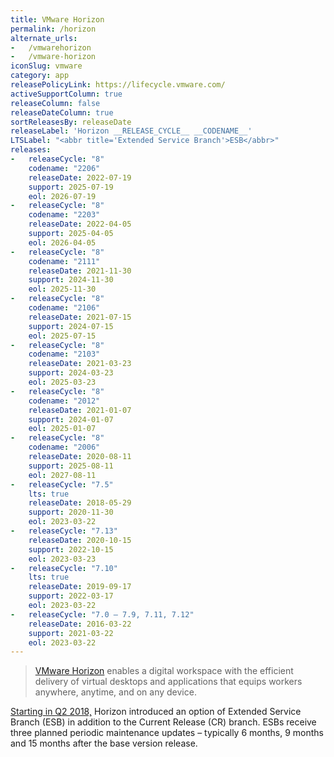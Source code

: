 ```yaml
---
title: VMware Horizon
permalink: /horizon
alternate_urls:
-   /vmwarehorizon
-   /vmware-horizon
iconSlug: vmware
category: app
releasePolicyLink: https://lifecycle.vmware.com/
activeSupportColumn: true
releaseColumn: false
releaseDateColumn: true
sortReleasesBy: releaseDate
releaseLabel: 'Horizon __RELEASE_CYCLE__ __CODENAME__'
LTSLabel: "<abbr title='Extended Service Branch'>ESB</abbr>"
releases:
-   releaseCycle: "8"
    codename: "2206"
    releaseDate: 2022-07-19
    support: 2025-07-19
    eol: 2026-07-19
-   releaseCycle: "8"
    codename: "2203"
    releaseDate: 2022-04-05
    support: 2025-04-05
    eol: 2026-04-05
-   releaseCycle: "8"
    codename: "2111"
    releaseDate: 2021-11-30
    support: 2024-11-30
    eol: 2025-11-30
-   releaseCycle: "8"
    codename: "2106"
    releaseDate: 2021-07-15
    support: 2024-07-15
    eol: 2025-07-15
-   releaseCycle: "8"
    codename: "2103"
    releaseDate: 2021-03-23
    support: 2024-03-23
    eol: 2025-03-23
-   releaseCycle: "8"
    codename: "2012"
    releaseDate: 2021-01-07
    support: 2024-01-07
    eol: 2025-01-07
-   releaseCycle: "8"
    codename: "2006"
    releaseDate: 2020-08-11
    support: 2025-08-11
    eol: 2027-08-11
-   releaseCycle: "7.5"
    lts: true
    releaseDate: 2018-05-29
    support: 2020-11-30
    eol: 2023-03-22
-   releaseCycle: "7.13"
    releaseDate: 2020-10-15
    support: 2022-10-15
    eol: 2023-03-23
-   releaseCycle: "7.10"
    lts: true
    releaseDate: 2019-09-17
    support: 2022-03-17
    eol: 2023-03-22
-   releaseCycle: "7.0 – 7.9, 7.11, 7.12"
    releaseDate: 2016-03-22
    support: 2021-03-22
    eol: 2023-03-22
---
```


> [VMware Horizon](https://www.vmware.com/products/horizon.html) enables a digital workspace with the efficient delivery of virtual desktops and applications that equips workers anywhere, anytime, and on any device.

[Starting in Q2 2018,](https://kb.vmware.com/s/article/52845) Horizon introduced an option of Extended Service Branch (ESB) in addition to the Current Release (CR) branch.  ESBs receive three planned periodic maintenance updates – typically 6 months, 9 months and 15 months after the base version release.
